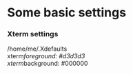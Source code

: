 # Some basic settings</br>

### Xterm settings</br>
/home/me/.Xdefaults</br>
xterm*foreground: #d3d3d3</br>
xterm*background: #000000</br>
